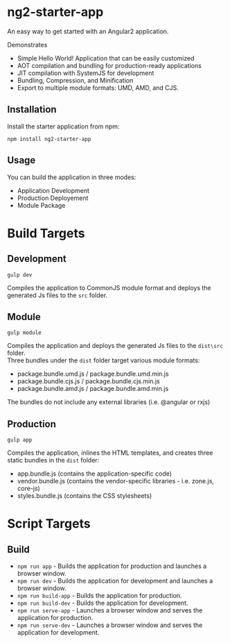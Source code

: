 # ng2-starter-app

An easy way to get started with an Angular2 application.

Demonstrates
* Simple Hello World! Application that can be easily customized
* AOT compilation and bundling for production-ready applications
* JIT compilation with SystemJS for development
* Bundling, Compression, and Minification
* Export to multiple module formats: UMD, AMD, and CJS.

## Installation
Install the starter application from npm: 

`npm install ng2-starter-app`

## Usage
You can build the application in three modes: 
* Application Development
* Production Deployement
* Module Package

# Build Targets
## Development
`gulp dev`
 
 Compiles the application to CommonJS module format and deploys the generated Js files to the `src` folder.

## Module 
`gulp module`

Compiles the application and deploys the generated Js files to the `dist\src` folder.  
Three bundles under the `dist` folder target various module formats:
* package.bundle.umd.js / package.bundle.umd.min.js
* package.bundle.cjs.js / package.bundle.cjs.min.js
* package.bundle.amd.js / package.bundle.amd.min.js

The bundles do not include any external libraries (i.e. @angular or rxjs)

## Production
`gulp app`

Compiles the application, inlines the HTML templates, and creates three static bundles in the `dist` folder:

* app.bundle.js  (contains the application-specific code)
* vendor.bundle.js (contains the vendor-specific libraries - i.e. zone.js, core-js)
* styles.bundle.js (contains the CSS stylesheets)

# Script Targets
## Build
* `npm run app` - Builds the application for production and launches a browser window.
* `npm run dev` - Builds the application for development and launches a browser window.
* `npm run build-app` - Builds the application for production.
* `npm run build-dev` - Builds the application for development.
* `npm run serve-app` - Launches a browser window and serves the application for production.
* `npm run serve-dev` - Launches a browser window and serves the application for development.
